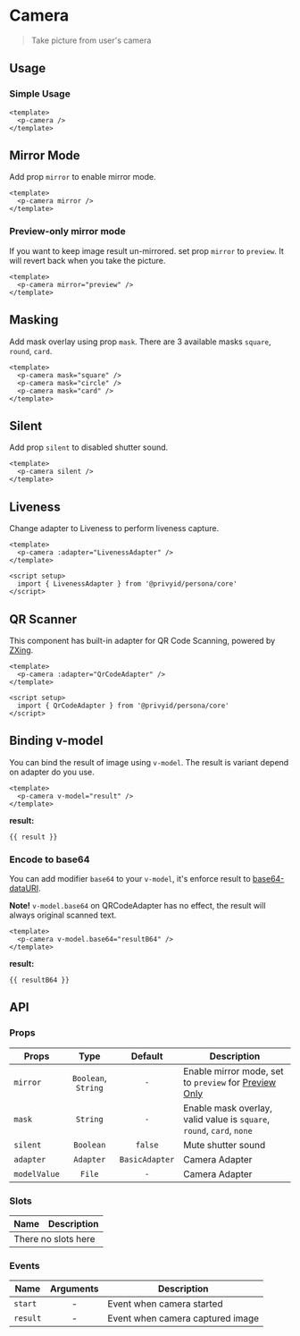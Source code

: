 <script setup>
  import pCamera from './Camera.vue'
  import pBanner from '../banner/Banner.vue'
  import LivenessAdapter from './adapter/liveness'
  import QrCodeAdapter from './adapter/qr-code'
  import { ref } from 'vue-demi'

  const result    = ref()
  const resultB64 = ref()
</script>

# Camera

> Take picture from user's camera

## Usage

### Simple Usage

<preview class="flex-col">
  <p-camera />
</preview>

```vue
<template>
  <p-camera />
</template>
```

## Mirror Mode

Add prop `mirror` to enable mirror mode.

<preview class="flex-col">
  <p-camera mirror />
</preview>

```vue
<template>
  <p-camera mirror />
</template>
```

### Preview-only mirror mode

If you want to keep image result un-mirrored. set prop `mirror` to `preview`. It will revert back when you take the picture.

<preview class="flex-col">
  <p-camera mirror="preview" />
</preview>

```vue
<template>
  <p-camera mirror="preview" />
</template>
```

## Masking

Add mask overlay using prop `mask`. There are 3 available masks `square`, `round`, `card`.

<preview class="flex-col gap-2">
  <p-camera mask="square" />
  <p-camera mask="circle" />
  <p-camera mask="card" />
</preview>

```vue
<template>
  <p-camera mask="square" />
  <p-camera mask="circle" />
  <p-camera mask="card" />
</template>
```

## Silent

Add prop `silent` to disabled shutter sound.

<preview class="flex-col">
  <p-camera silent />
</preview>

```vue
<template>
  <p-camera silent />
</template>
```

## Liveness

Change adapter to Liveness to perform liveness capture.

<preview class="flex-col gap-2">
  <p-camera :adapter="LivenessAdapter" />
</preview>

```vue
<template>
  <p-camera :adapter="LivenessAdapter" />
</template>

<script setup>
  import { LivenessAdapter } from '@privyid/persona/core'
</script>

```

## QR Scanner

This component has built-in adapter for QR Code Scanning, powered by [ZXing](https://github.com/zxing-js/library).

<preview class="flex-col gap-2">
  <p-camera :adapter="QrCodeAdapter" />
</preview>

```vue
<template>
  <p-camera :adapter="QrCodeAdapter" />
</template>

<script setup>
  import { QrCodeAdapter } from '@privyid/persona/core'
</script>
```

## Binding v-model

You can bind the result of image using `v-model`. The result is variant depend on adapter do you use.

<preview class="flex-col">
  <p-camera v-model="result" />
</preview>

```vue
<template>
  <p-camera v-model="result" />
</template>
```

**result:**

<pre class="truncate"><code>{{ result }}</code></pre>

### Encode to base64

You can add modifier `base64` to your `v-model`, it's enforce result to [base64-dataURI](https://en.wikipedia.org/wiki/Data_URI_scheme).

<p-banner :dismissable="false">
  <b>Note!</b> <code>v-model.base64</code> on QRCodeAdapter has no effect, the result will always original scanned text.
</p-banner>

<preview class="flex-col">
  <p-camera v-model.base64="resultB64" />
</preview>

```vue
<template>
  <p-camera v-model.base64="resultB64" />
</template>
```

**result:**

<pre class="truncate"><code>{{ resultB64 }}</code></pre>

## API

### Props

| Props        |        Type         |    Default     | Description                                                                        |
|--------------|:-------------------:|:--------------:|------------------------------------------------------------------------------------|
| `mirror`     | `Boolean`, `String` |      `-`       | Enable mirror mode, set to `preview` for [Preview Only](#preview-only-mirror-mode) |
| `mask`       |      `String`       |      `-`       | Enable mask overlay, valid value is `square`, `round`, `card`, `none`              |
| `silent`     |      `Boolean`      |    `false`     | Mute shutter sound                                                                 |
| `adapter`    |      `Adapter`      | `BasicAdapter` | Camera Adapter                                                                     |
| `modelValue` |       `File`        |      `-`       | Camera Adapter                                                                     |

### Slots

<table>
  <thead>
    <tr>
      <th>Name</th>
      <th>Description</th>
    </tr>
  </thead>
  <tbody>
    <tr>
      <td colspan="2" class="text-center">There no slots here</td>
    </tr>
  </tbody>
</table>

### Events

| Name     | Arguments | Description                      |
|----------|:---------:|----------------------------------|
| `start`  |     -     | Event when camera started        |
| `result` |     -     | Event when camera captured image |
